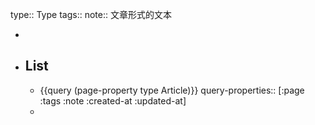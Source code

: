 type:: Type
tags::
note:: 文章形式的文本

-
- ## List
	- {{query (page-property type Article)}}
	  query-properties:: [:page :tags :note :created-at :updated-at]
	-